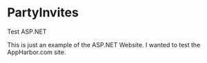 # PartyInvites
Test ASP.NET

This is just an example of the ASP.NET Website.
I wanted to test the AppHarbor.com site.
